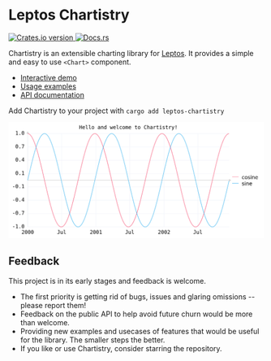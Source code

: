 # Leptos Chartistry

<p>
  <a href="https://crates.io/crates/leptos-chartistry">
    <img src="https://img.shields.io/crates/v/leptos-chartistry.svg?style=for-the-badge" alt="Crates.io version" />
  </a>
  <a href="https://docs.rs/leptos-chartistry">
    <img src="https://img.shields.io/badge/docs-latest-blue.svg?style=for-the-badge" alt="Docs.rs" />
  </a>
</p>

Chartistry is an extensible charting library for [Leptos](https://github.com/leptos-rs/leptos). It provides a simple and easy to use `<Chart>` component.

- [Interactive demo](https://feral-dot-io.github.io/leptos-chartistry/)
- [Usage examples](https://feral-dot-io.github.io/leptos-chartistry/examples.html)
- [API documentation](https://docs.rs/leptos-chartistry)

Add Chartistry to your project with `cargo add leptos-chartistry`

![Chartistry in action!](docs/screenshot.png?raw=true "Chartistry in action!")

## Feedback

This project is in its early stages and feedback is welcome.

- The first priority is getting rid of bugs, issues and glaring omissions -- please report them!
- Feedback on the public API to help avoid future churn would be more than welcome.
- Providing new examples and usecases of features that would be useful for the library. The smaller steps the better.
- If you like or use Chartistry, consider starring the repository.
